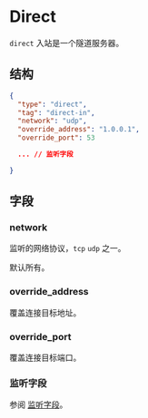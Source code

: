 # Direct

`direct` 入站是一个隧道服务器。

## 结构

```json
{
  "type": "direct",
  "tag": "direct-in",
  "network": "udp",
  "override_address": "1.0.0.1",
  "override_port": 53

  ... // 监听字段

}
```

## 字段

### network

监听的网络协议，`tcp` `udp` 之一。

默认所有。

### override_address

覆盖连接目标地址。

### override_port

覆盖连接目标端口。

### 监听字段

参阅 [监听字段](../shared/listen)。
